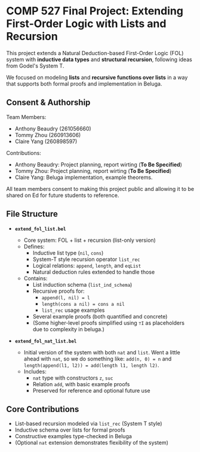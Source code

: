 # COMP 527 Final Project: Extending First-Order Logic with Lists and Recursion

This project extends a Natural Deduction-based First-Order Logic (FOL) system with **inductive data types** and **structural recursion**, following ideas from Godel's System T.

We focused on modeling **lists** and **recursive functions over lists** in a way that supports both formal proofs and implementation in Beluga.

## Consent & Authorship

Team Members:
- Anthony Beaudry (261056660)
- Tommy Zhou (260913606)
- Claire Yang (260898597)

Contributions:
- Anthony Beaudry: Project planning, report wirting (**To Be Specified**)
- Tommy Zhou: Project planning, report wirting (**To Be Specified**)
- Claire Yang: Beluga implementation, example theorems.

All team members consent to making this project public and allowing it to be shared on Ed for future students to reference.

## File Structure

- **`extend_fol_list.bel`**
  - Core system: FOL + list + recursion (list-only version)
  - Defines:
    - Inductive list type (`nil`, `cons`)
    - System-T style recursion operator `list_rec`
    - Logical relations: `append`, `length`, and `eqList`
    - Natural deduction rules extended to handle those
  - Contains:
    - List induction schema (`list_ind_schema`)
    - Recursive proofs for:
      - `append(l, nil) = l`
      - `length(cons a nil) = cons a nil`
      - `list_rec` usage examples
    - Several example proofs (both quantified and concrete)
    - (Some higher-level proofs simplified using `⊤I` as placeholders due to complexity in beluga.)

- **`extend_fol_nat_list.bel`**
  - Initial version of the system with both `nat` and `list`. Went a little ahead with `nat`, so we do something like: `add(n, 0) = n` and `length(append(l1, l2)) = add(length l1, length l2)`.
  - Includes:
    - `nat` type with constructors `z`, `suc`
    - Relation `add`, with basic example proofs
    - Preserved for reference and optional future use

## Core Contributions
- List-based recursion modeled via `list_rec` (System T style)
- Inductive schema over lists for formal proofs
- Constructive examples type-checked in Beluga
- (Optional `nat` extension demonstrates flexibility of the system)
